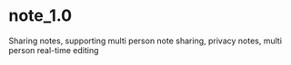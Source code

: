 # note_1.0
Sharing notes, supporting multi person note sharing, privacy notes, multi person real-time editing
